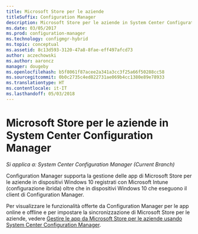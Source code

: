 ```yaml
---
title: Microsoft Store per le aziende
titleSuffix: Configuration Manager
description: Microsoft Store per le aziende in System Center Configuration Manager
ms.date: 03/05/2017
ms.prod: configuration-manager
ms.technology: configmgr-hybrid
ms.topic: conceptual
ms.assetid: 8c13d593-3120-47a8-8fae-eff497afcd73
author: aczechowski
ms.author: aaroncz
manager: dougeby
ms.openlocfilehash: b5f8061f87acee2a341a3cc3f25a66f50288cc58
ms.sourcegitcommit: 0b0c2735c4ed822731ae069b4cc1380e89e78933
ms.translationtype: HT
ms.contentlocale: it-IT
ms.lasthandoff: 05/03/2018
---
```

# <a name="microsoft-store-for-business-in-system-center-configuration-manager"></a>Microsoft Store per le aziende in System Center Configuration Manager

*Si applica a: System Center Configuration Manager (Current Branch)*

Configuration Manager supporta la gestione delle app di Microsoft Store per le aziende in dispositivi Windows 10 registrati con Microsoft Intune (configurazione ibrida) oltre che in dispositivi Windows 10 che eseguono il client di Configuration Manager.

Per visualizzare le funzionalità offerte da Configuration Manager per le app online e offline e per impostare la sincronizzazione di Microsoft Store per le aziende, vedere [Gestire le app da Microsoft Store per le aziende usando System Center Configuration Manager](../../apps/deploy-use/manage-apps-from-the-windows-store-for-business.md).
